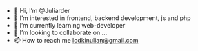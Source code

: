 - 👋 Hi, I’m @Juliarder
- 👀 I’m interested in frontend, backend development, js and php
- 🌱 I’m currently learning web-developer
- 💞️ I’m looking to collaborate on ...
- 📫 How to reach me lodkinulian@gmail.com

<!---
Juliarder/Juliarder is a ✨ special ✨ repository because its `README.md` (this file) appears on your GitHub profile.
You can click the Preview link to take a look at your changes.
--->
